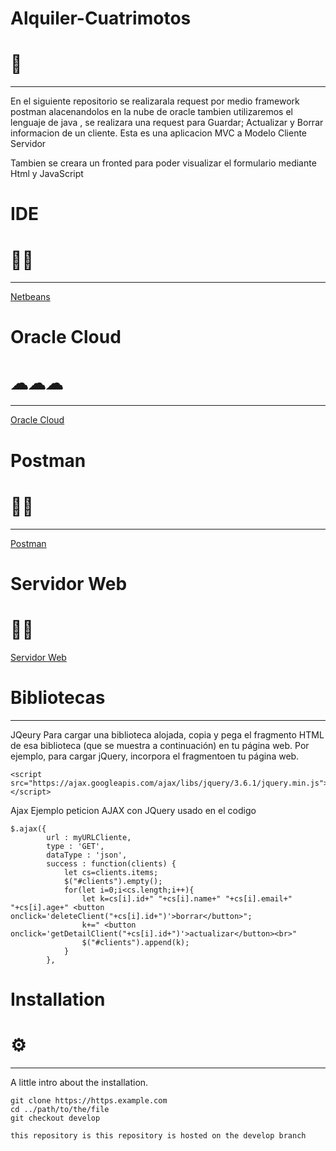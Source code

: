 # Alquiler-Cuatrimotos
# 🛵
***
En el siguiente repositorio se realizarala request por medio framework postman alacenandolos en la nube de oracle  tambien utilizaremos el lenguaje de java , se realizara una request para Guardar; Actualizar y Borrar informacion de un cliente.
Esta es una aplicacion MVC a Modelo Cliente Servidor

Tambien se creara un fronted para poder visualizar el formulario mediante Html y JavaScript

# IDE
# 🐱‍💻
***
[Netbeans](https://netbeans.apache.org/download/nb122/nb122.html)


# Oracle Cloud
# ☁☁☁
***
[Oracle Cloud](https://www.oracle.com/cloud/sign-in.html)

# Postman 
# 👩‍🚀
***
[Postman](https://www.postman.com/downloads/) 

# Servidor Web
# 👨‍💻
[Servidor Web](https://chrome.google.com/webstore/detail/web-server-for-chrome/ofhbbkphhbklhfoeikjpcbhemlocgigb)

# Bibliotecas
***
JQeury
Para cargar una biblioteca alojada, copia y pega el fragmento HTML de esa biblioteca (que se muestra a continuación) en tu página web. Por ejemplo, para cargar jQuery, incorpora el fragmentoen tu página web. 
```
<script src="https://ajax.googleapis.com/ajax/libs/jquery/3.6.1/jquery.min.js"></script> 
```

Ajax
Ejemplo peticion AJAX con JQuery usado en el codigo 
```
$.ajax({    
	    url : myURLCliente,
	    type : 'GET',
	    dataType : 'json',
	    success : function(clients) {
	   		let cs=clients.items;
	   		$("#clients").empty();
	   		for(let i=0;i<cs.length;i++){
	   			let k=cs[i].id+" "+cs[i].name+" "+cs[i].email+" "+cs[i].age+" <button onclick='deleteClient("+cs[i].id+")'>borrar</button>";
	   			k+=" <button onclick='getDetailClient("+cs[i].id+")'>actualizar</button><br>"
	   			$("#clients").append(k);
	   		}
	    },
```

# Installation 
# ⚙
***
A little intro about the installation. 
```
git clone https://https.example.com
cd ../path/to/the/file
git checkout develop

this repository is this repository is hosted on the develop branch

```
